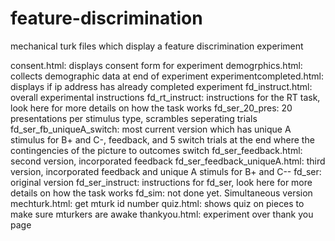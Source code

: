 feature-discrimination
======================
mechanical turk files which display a feature discrimination experiment

consent.html: displays consent form for experiment
demogrphics.html: collects demographic data at end of experiment
experimentcompleted.html: displays if ip address has already completed experiment
fd_instruct.html: overall experimental instructions
fd_rt_instruct: instructions for the RT task, look here for more details on how the task works
fd_ser_20_pres: 20 presentations per stimulus type, scrambles seperating trials
fd_ser_fb_uniqueA_switch: most current version which has unique A stimulus for B+ and C-, feedback, and 5 switch trials at the end where the contingencies of the picture to outcomes switch
fd_ser_feedback.html: second version, incorporated feedback
fd_ser_feedback_uniqueA.html: third version, incorporated feedback and unique A stimuls for B+ and C--
fd_ser: original version
fd_ser_instruct: instructions for fd_ser, look here for more details on how the task works
fd_sim: not done yet. Simultaneous version
mechturk.html: get mturk id number
quiz.html: shows quiz on pieces to make sure mturkers are awake
thankyou.html: experiment over thank you page
